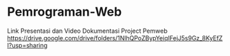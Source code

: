 # Pemrograman-Web
Link Presentasi dan Video Dokumentasi Project Pemweb https://drive.google.com/drive/folders/1NlhQPoZBypYeiqIFejJ5s9Gz_8KyEfZI?usp=sharing
